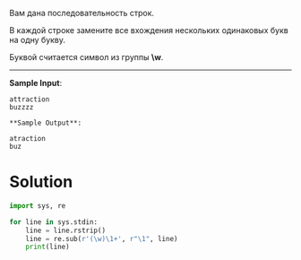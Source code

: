 Вам дана последовательность строк.

В каждой строке замените все вхождения нескольких одинаковых букв на одну букву.

Буквой считается символ из группы **\w**.

---

**Sample Input**:

```
attraction
buzzzz

**Sample Output**:

atraction
buz
```

# Solution

```python
import sys, re

for line in sys.stdin:
    line = line.rstrip()
    line = re.sub(r'(\w)\1+', r"\1", line)
    print(line)
```

